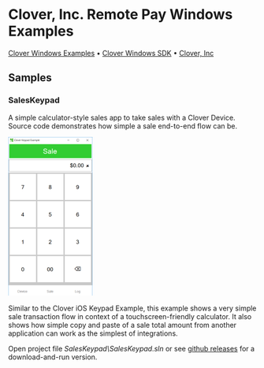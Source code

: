 # Clover, Inc. Remote Pay Windows Examples
[Clover Windows Examples](https://github.com/clover/remote-pay-windows-examples) &bull; [Clover Windows SDK](https://github.com/clover/remote-pay-windows) &bull; [Clover, Inc](https://clover.com)


## Samples

### SalesKeypad
A simple calculator-style sales app to take sales with a Clover Device. Source code demonstrates how simple a sale end-to-end flow can be.

![SalesKeypad](resources/SalesKeypad-Screenshot.png)

Similar to the Clover iOS Keypad Example, this example shows a very simple sale transaction flow in context of a touchscreen-friendly calculator. It also shows how simple copy and paste of a sale total amount from another application can work as the simplest of integrations. 

Open project file _SalesKeypad\SalesKeypad.sln_ or see [github releases](https://github.com/clover/remote-pay-windows-examples/releases) for a download-and-run version.
